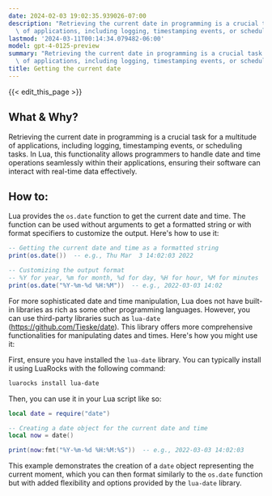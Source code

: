 ```yaml
---
date: 2024-02-03 19:02:35.939026-07:00
description: "Retrieving the current date in programming is a crucial task for a multitude\
  \ of applications, including logging, timestamping events, or scheduling tasks.\u2026"
lastmod: '2024-03-11T00:14:34.079482-06:00'
model: gpt-4-0125-preview
summary: "Retrieving the current date in programming is a crucial task for a multitude\
  \ of applications, including logging, timestamping events, or scheduling tasks.\u2026"
title: Getting the current date
---
```


{{< edit_this_page >}}

## What & Why?

Retrieving the current date in programming is a crucial task for a multitude of applications, including logging, timestamping events, or scheduling tasks. In Lua, this functionality allows programmers to handle date and time operations seamlessly within their applications, ensuring their software can interact with real-time data effectively.

## How to:

Lua provides the `os.date` function to get the current date and time. The function can be used without arguments to get a formatted string or with format specifiers to customize the output. Here's how to use it:

```lua
-- Getting the current date and time as a formatted string
print(os.date())  -- e.g., Thu Mar  3 14:02:03 2022

-- Customizing the output format
-- %Y for year, %m for month, %d for day, %H for hour, %M for minutes
print(os.date("%Y-%m-%d %H:%M"))  -- e.g., 2022-03-03 14:02
```

For more sophisticated date and time manipulation, Lua does not have built-in libraries as rich as some other programming languages. However, you can use third-party libraries such as `lua-date` (https://github.com/Tieske/date). This library offers more comprehensive functionalities for manipulating dates and times. Here's how you might use it:

First, ensure you have installed the `lua-date` library. You can typically install it using LuaRocks with the following command:

```bash
luarocks install lua-date
```

Then, you can use it in your Lua script like so:

```lua
local date = require("date")

-- Creating a date object for the current date and time
local now = date()

print(now:fmt("%Y-%m-%d %H:%M:%S"))  -- e.g., 2022-03-03 14:02:03
```

This example demonstrates the creation of a `date` object representing the current moment, which you can then format similarly to the `os.date` function but with added flexibility and options provided by the `lua-date` library.

